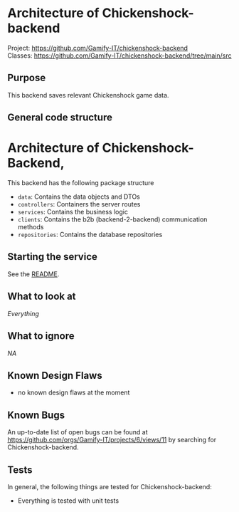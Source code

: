 # Architecture of Chickenshock-backend

Project: <https://github.com/Gamify-IT/chickenshock-backend> \
Classes: <https://github.com/Gamify-IT/chickenshock-backend/tree/main/src>

## Purpose

This backend saves relevant Chickenshock game data.

## General code structure

# Architecture of Chickenshock-Backend,

This backend has the following package structure
- `data`: Contains the data objects and DTOs
- `controllers`: Containers the server routes
- `services`: Contains the business logic
- `clients`: Contains the b2b (backend-2-backend) communication methods
- `repositories`: Contains the database repositories


## Starting the service

See the [README](https://github.com/Gamify-IT/chickenshock-backend#readme).

## What to look at

_Everything_

## What to ignore

_NA_

## Known Design Flaws

- no known design flaws at the moment

## Known Bugs

An up-to-date list of open bugs can be found at <https://github.com/orgs/Gamify-IT/projects/6/views/11> by searching for Chickenshock-backend.

## Tests

In general, the following things are tested for Chickenshock-backend:
- Everything is tested with unit tests
